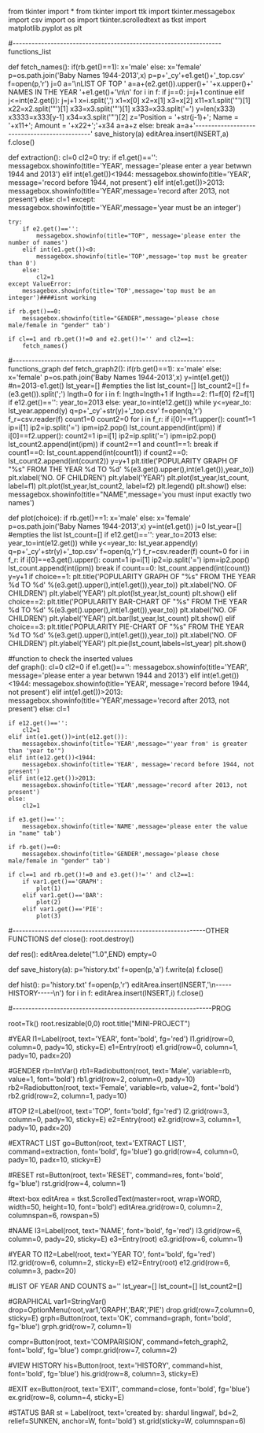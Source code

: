 from tkinter import *
from tkinter import ttk
import tkinter.messagebox
import csv
import os
import tkinter.scrolledtext as tkst
import matplotlib.pyplot as plt

#------------------------------------------------------------------functions_list

def fetch_names():
    if(rb.get()==1):
        x='male'
    else:
        x='female'
    p=os.path.join('Baby Names 1944-2013',x)
    p=p+'_cy'+e1.get()+'_top.csv'
    f=open(p,'r')
    j=0
    a='\nLIST OF TOP '
    a=a+(e2.get()).upper()+' '+x.upper()+' NAMES IN THE YEAR '+e1.get()+'\n\n'
    for i in f:
        if j==0:
            j=j+1
            continue
        elif j<=int(e2.get()):
            j=j+1
            x=i.split(',')
            x1=x[0]
            x2=x[1]
            x3=x[2]
            x11=x1.split('"')[1]
            x22=x2.split('"')[1]
            x33=x3.split('"')[1]
            x333=x33.split('=')
            y=len(x333)
            x3333=x333[y-1]
            x34=x3.split('"')[2]
            z='Position = '+str(j-1)+';  Name = '+x11+';  Amount = '+x22+';'+x34
            a=a+z
        else:
            break
    a=a+'---------------------------------------------'
    save_history(a)
    editArea.insert(INSERT,a)
    f.close()

def extraction():
    cl=0
    cl2=0
    try:
        if e1.get()=='':
            messagebox.showinfo(title='YEAR', message='please enter a year betwwn 1944 and 2013')
        elif int(e1.get())<1944:
            messagebox.showinfo(title='YEAR', message='record before 1944, not present')
        elif int(e1.get())>2013:
            messagebox.showinfo(title='YEAR',message='record after 2013, not present')
        else:
            cl=1
    except:
        messagebox.showinfo(title='YEAR',message='year must be an integer')

    try:
        if e2.get()=='':
            messagebox.showinfo(title="TOP", message='please enter the number of names')
        elif int(e1.get())<0:
            messagebox.showinfo(title='TOP',message='top must be greater than 0')
        else:
            cl2=1
    except ValueError:
        messagebox.showinfo(title='TOP',message='top must be an integer')####isnt working

    if rb.get()==0:
        messagebox.showinfo(title="GENDER",message='please chose male/female in "gender" tab')

    if cl==1 and rb.get()!=0 and e2.get()!='' and cl2==1:
        fetch_names()


#----------------------------------------------------------------functions_graph
def fetch_graph2():
    if(rb.get()==1):
        x='male'
    else:
        x='female'
    p=os.path.join('Baby Names 1944-2013',x)
    y=int(e1.get())
    #n=2013-e1.get()
    lst_year=[] #empties the list
    lst_count=[]
    lst_count2=[]
    f=(e3.get()).split(';')
    lngth=0
    for i in f:
        lngth=lngth+1
    if lngth==2:
        f1=f[0]
        f2=f[1]
        if e12.get()=='':
            year_to=2013
        else:
            year_to=int(e12.get())
        while y<=year_to:
            lst_year.append(y)
            q=p+'_cy'+str(y)+'_top.csv'
            f=open(q,'r')
            f_r=csv.reader(f)
            count1=0
            count2=0
            for i in f_r:
                if i[0]==f1.upper():
                    count1=1
                    ip=i[1]
                    ip2=ip.split('=')
                    ipm=ip2.pop()
                    lst_count.append(int(ipm))
                if i[0]==f2.upper():
                    count2=1
                    ip=i[1]
                    ip2=ip.split('=')
                    ipm=ip2.pop()
                    lst_count2.append(int(ipm))
                if count2==1 and count1==1:
                    break
            if count1==0:
                lst_count.append(int(count1))
            if count2==0:
                lst_count2.append(int(count2))
            y=y+1
        plt.title('POPULARITY GRAPH OF "%s" FROM THE YEAR %d TO %d' %(e3.get().upper(),int(e1.get()),year_to))
        plt.xlabel('NO. OF CHILDREN')
        plt.ylabel('YEAR')
        plt.plot(lst_year,lst_count, label=f1)
        plt.plot(lst_year,lst_count2, label=f2)
        plt.legend()
        plt.show()
    else:
        messagebox.showinfo(title="NAME",message='you must input exactly two names')

def plot(choice):
    if rb.get()==1:
        x='male'
    else:
        x='female'
    p=os.path.join('Baby Names 1944-2013',x)
    y=int(e1.get())
    j=0
    lst_year=[] #empties the list
    lst_count=[]
    if e12.get()=='':
        year_to=2013
    else:
        year_to=int(e12.get())
    while y<=year_to:
        lst_year.append(y)
        q=p+'_cy'+str(y)+'_top.csv'
        f=open(q,'r')
        f_r=csv.reader(f)
        count=0
        for i in f_r:
            if i[0]==e3.get().upper():
                count=1
                ip=i[1]
                ip2=ip.split('=')
                ipm=ip2.pop()
                lst_count.append(int(ipm))
                break
        if count==0:
            lst_count.append(int(count))
        y=y+1
    if choice==1:
        plt.title('POPULARITY GRAPH OF "%s" FROM THE YEAR %d TO %d' %(e3.get().upper(),int(e1.get()),year_to))
        plt.xlabel('NO. OF CHILDREN')
        plt.ylabel('YEAR')
        plt.plot(lst_year,lst_count)
        plt.show()
    elif choice==2:
        plt.title('POPULARITY BAR-CHART OF "%s" FROM THE YEAR %d TO %d' %(e3.get().upper(),int(e1.get()),year_to))
        plt.xlabel('NO. OF CHILDREN')
        plt.ylabel('YEAR')
        plt.bar(lst_year,lst_count)
        plt.show()
    elif choice==3:
        plt.title('POPULARITY PIE-CHART OF "%s" FROM THE YEAR %d TO %d' %(e3.get().upper(),int(e1.get()),year_to))
        plt.xlabel('NO. OF CHILDREN')
        plt.ylabel('YEAR')
        plt.pie(lst_count,labels=lst_year)
        plt.show()
    

#function to check the inserted values            
def graph():
    cl=0
    cl2=0
    if e1.get()=='':
        messagebox.showinfo(title='YEAR', message='please enter a year betwwn 1944 and 2013')
    elif int(e1.get())<1944:
        messagebox.showinfo(title='YEAR', message='record before 1944, not present')
    elif int(e1.get())>2013:
        messagebox.showinfo(title='YEAR',message='record after 2013, not present')
    else:
        cl=1

    if e12.get()=='':
        cl2=1
    elif int(e1.get())>int(e12.get()):
        messagebox.showinfo(title='YEAR',message="'year from' is greater than 'year to'")
    elif int(e12.get())<1944:
        messagebox.showinfo(title='YEAR', message='record before 1944, not present')
    elif int(e12.get())>2013:
        messagebox.showinfo(title='YEAR',message='record after 2013, not present')
    else:
        cl2=1

    if e3.get()=='':
        messagebox.showinfo(title='NAME',message='please enter the value in "name" tab')

    if rb.get()==0:
        messagebox.showinfo(title='GENDER',message='please chose male/female in "gender" tab')

    if cl==1 and rb.get()!=0 and e3.get()!='' and cl2==1:
        if var1.get()=='GRAPH':
            plot(1)
        elif var1.get()=='BAR':
            plot(2)
        elif var1.get()=='PIE':
            plot(3)




#-------------------------------------------------------------OTHER FUNCTIONS
def close():
    root.destroy()

def res():
    editArea.delete("1.0",END)
    empty=0
    
def save_history(a):
    p='history.txt'
    f=open(p,'a')
    f.write(a)
    f.close()

def hist():
    p='history.txt'
    f=open(p,'r')
    editArea.insert(INSERT,'\n-----HISTORY-----\n')
    for i in f:
        editArea.insert(INSERT,i)
    f.close()


#---------------------------------------------------------------PROG
        
root=Tk()
root.resizable(0,0)
root.title("MINI-PROJECT")


#YEAR
l1=Label(root, text='YEAR', font='bold', fg='red')
l1.grid(row=0, column=0, pady=10, sticky=E)
e1=Entry(root)
e1.grid(row=0, column=1, pady=10, padx=20)

#GENDER
rb=IntVar()
rb1=Radiobutton(root, text='Male', variable=rb, value=1, font='bold')
rb1.grid(row=2, column=0, pady=10)
rb2=Radiobutton(root, text='Female', variable=rb, value=2, font='bold')
rb2.grid(row=2, column=1, pady=10)

#TOP
l2=Label(root, text='TOP', font='bold', fg='red')
l2.grid(row=3, column=0, pady=10, sticky=E)
e2=Entry(root)
e2.grid(row=3, column=1, pady=10, padx=20)

#EXTRACT LIST
go=Button(root, text='EXTRACT LIST', command=extraction, font='bold', fg='blue')
go.grid(row=4, column=0, pady=10, padx=10, sticky=E)

#RESET
rst=Button(root, text='RESET', command=res, font='bold', fg='blue')
rst.grid(row=4, column=1)

#text-box
editArea = tkst.ScrolledText(master=root, wrap=WORD, width=50, height=10, font='bold')
editArea.grid(row=0, column=2, columnspan=6, rowspan=5)

#NAME
l3=Label(root, text='NAME', font='bold', fg='red')
l3.grid(row=6, column=0, pady=20, sticky=E)
e3=Entry(root)
e3.grid(row=6, column=1)

#YEAR TO
l12=Label(root, text='YEAR TO', font='bold', fg='red')
l12.grid(row=6, column=2, sticky=E)
e12=Entry(root)
e12.grid(row=6, column=3, padx=20)

#LIST OF YEAR AND COUNTS
a=''
lst_year=[]
lst_count=[]
lst_count2=[]

#GRAPHICAL
var1=StringVar()
drop=OptionMenu(root,var1,'GRAPH','BAR','PIE')
drop.grid(row=7,column=0, sticky=E)
grph=Button(root, text='OK', command=graph, font='bold', fg='blue')
grph.grid(row=7, column=1)

compr=Button(root, text='COMPARISION', command=fetch_graph2, font='bold', fg='blue')
compr.grid(row=7, column=2)

#VIEW HISTORY
his=Button(root, text='HISTORY', command=hist, font='bold', fg='blue')
his.grid(row=8, column=3, sticky=E)

#EXIT
ex=Button(root, text='EXIT', command=close, font='bold', fg='blue')
ex.grid(row=8, column=4, sticky=E)

#STATUS BAR
st = Label(root, text='created by: shardul lingwal', bd=2, relief=SUNKEN, anchor=W, font='bold')
st.grid(sticky=W, columnspan=6)

